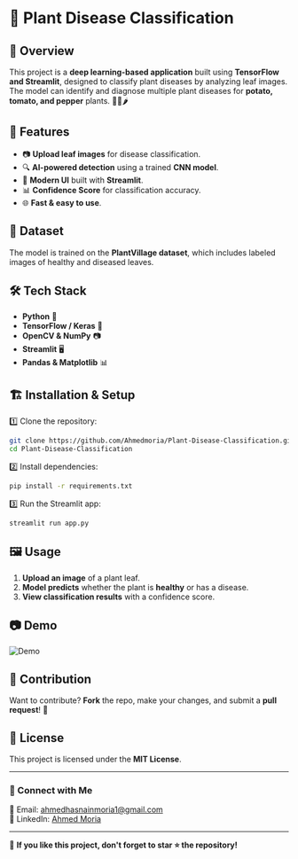 # 🌿 Plant Disease Classification


## 📌 Overview
This project is a **deep learning-based application** built using **TensorFlow and Streamlit**, designed to classify plant diseases by analyzing leaf images. The model can identify and diagnose multiple plant diseases for **potato, tomato, and pepper** plants. 🌱🍅🌶️

## 🚀 Features
- 📷 **Upload leaf images** for disease classification.
- 🔍 **AI-powered detection** using a trained **CNN model**.
- 🎨 **Modern UI** built with **Streamlit**.
- 📊 **Confidence Score** for classification accuracy.
- 🌐 **Fast & easy to use**.

## 📁 Dataset
The model is trained on the **PlantVillage dataset**, which includes labeled images of healthy and diseased leaves.

## 🛠️ Tech Stack
- **Python** 🐍
- **TensorFlow / Keras** 🤖
- **OpenCV & NumPy** 📷
- **Streamlit** 🖥️
- **Pandas & Matplotlib** 📊

## 🏗️ Installation & Setup
1️⃣ Clone the repository:
```bash
git clone https://github.com/Ahmedmoria/Plant-Disease-Classification.git
cd Plant-Disease-Classification
```
2️⃣ Install dependencies:
```bash
pip install -r requirements.txt
```
3️⃣ Run the Streamlit app:
```bash
streamlit run app.py
```

## 🖼️ Usage
1. **Upload an image** of a plant leaf.
2. **Model predicts** whether the plant is **healthy** or has a disease.
3. **View classification results** with a confidence score.

## 📷 Demo
![Demo](https://smart-agrovision.streamlit.app/)

## 🤝 Contribution
Want to contribute? **Fork** the repo, make your changes, and submit a **pull request**! 🚀

## 📜 License
This project is licensed under the **MIT License**.

---
### 🔗 Connect with Me
📧 Email: ahmedhasnainmoria1@gmail.com  
💼 LinkedIn: [Ahmed Moria](https://www.linkedin.com/in/ahmed-hasnain-moria/)

---
🌟 **If you like this project, don't forget to star ⭐ the repository!**
